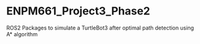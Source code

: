 # ENPM661_Project3_Phase2
ROS2 Packages to simulate a TurtleBot3 after optimal path detection using A* algorithm
